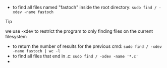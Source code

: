 - to find all files named "fastoch" inside the root directory: `sudo find / -xdev -name fastoch`

>[!tip]
>we use -xdev to restrict the program to only finding files on the current filesystem

- to return the number of results for the previous cmd: `sudo find / -xdev -name fastoch | wc -l`
- to find all files that end in .c: `sudo find / -xdev -name '*.c'`
- 
